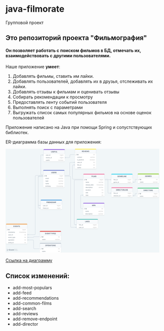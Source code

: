 # java-filmorate

Групповой проект

## Это репозиторий проекта "Фильмография"
#### Он позволяет работать с поиском фильмов в БД, отмечать их, взаимодействовать с другими пользователями.

Наше приложение **умеет**:
1. Добавлять фильмы, ставить им лайки.
2. Добавлять пользователей, добавлять их в друзья, отслеживать их лайки.
3. Добавлять отзывы к фильмам и оценивать отзывы
4. Собирать рекомендации к просмотру
5. Предоставлять ленту событий пользователя
6. Выполнять поиск с параметрами
7. Выгружать список самых популярных фильмов на основе оценок пользователей


Приложение написано на Java при помощи Spring и сопустствующих библиотек. 

ER-диаграмма базы данных для приложения:

![Диаграмма для Filmorate](src/main/resources/img/DBDiagram.png)

[Ссылка на диаграмму](https://drawsql.app/teams/perfectteam/diagrams/filmorate-team-5)

## Список изменений:
* add-most-populars
* add-feed
* add-recommendations
* add-common-films
* add-search
* add-reviews
* add-remove-endpoint
* add-director


